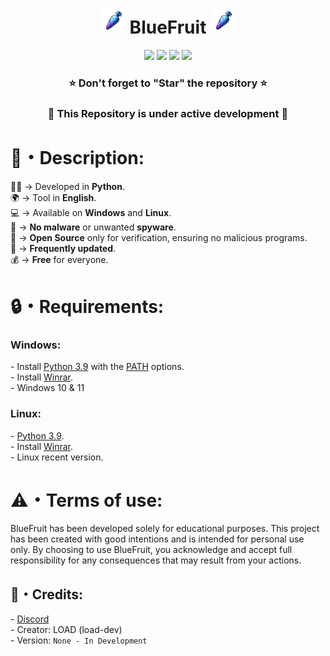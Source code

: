 <h1 align="center"><img src="Assets/Img/logo_bg.png" width="40px"> BlueFruit <img src="Assets/Img/logo_bg.png" width="40px"></h1>
<p align="center">
  <img src="https://img.shields.io/github/v/release/seb1noo/BlueFruit?include_prereleases&label=Version&color=1b00ff">
  <img src="https://img.shields.io/github/stars/seb1noo/BlueFruit?style=flat&label=Stars&color=1b00ff">
  <img src="https://img.shields.io/github/repo-size/seb1noo/BlueFruit?label=Size&color=1b00ff">
  <img src="https://img.shields.io/github/languages/top/seb1noo/BlueFruit?color=1b00ff">
</p>

<h3 align="center">⭐ Don't forget to "Star" the repository ⭐</h3>
<h3 align="center"><strong>🔴 This Repository is under active development 🔴</strong></h3>

<h1>📜・Description:</h1>
<p>

👨‍💻 -> Developed in <strong>Python</strong>.<br>
🌍 -> Tool in <strong>English</strong>.<br>
💻 -> Available on <strong>Windows</strong> and <strong>Linux</strong>.<br>
🔎 -> <strong>No malware</strong> or unwanted <strong>spyware</strong>.<br>
📂 -> <strong>Open Source</strong> only for verification, ensuring no malicious programs.<br>
🔄 -> <strong>Frequently updated</strong>.<br>
💰 -> <strong>Free</strong> for everyone.<br>
</p>

<h1>🔒・Requirements:</h1>
<h3>Windows:</h3>
<p>
- Install <a href="https://www.python.org/downloads/release/python-3913/">Python 3.9</a> with the <a href="Img/Python_Path.png">PATH</a> options.<br>
- Install <a href="https://www.win-rar.com/postdownload.html?&L=10">Winrar</a>.<br>
- Windows 10 & 11
</p>
<h3>Linux:</h3>
<p>
- <a href="https://www.python.org/downloads/release/python-3913/">Python 3.9</a>.<br>
- Install <a href="https://www.win-rar.com/postdownload.html?&L=10">Winrar</a>.<br>
- Linux recent version.
</p>

<h1>⚠️・Terms of use:</h1>
<p>
BlueFruit has been developed solely for educational purposes. This project has been created with good intentions and is intended for personal use only. By choosing to use BlueFruit, you acknowledge and accept full responsibility for any consequences that may result from your actions.
</p>

<h2>🔗・Credits:</h2>
<p>
- <a href="https://discord.gg/H3QwtfBtDx" target="_blank">Discord</a><br>
- Creator: LOAD (load-dev)<br>
- Version: <code>None - In Development</code>
</p>
